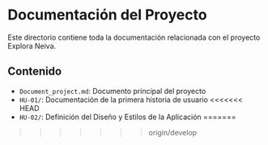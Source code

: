 # Documentación del Proyecto

Este directorio contiene toda la documentación relacionada con el proyecto Explora Neiva.

## Contenido

- `Document_project.md`: Documento principal del proyecto
- `HU-01/`: Documentación de la primera historia de usuario
<<<<<<< HEAD
- `HU-02/`: Definición del Diseño y Estilos de la Aplicación
=======
>>>>>>> origin/develop
